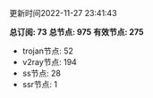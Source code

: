 更新时间2022-11-27 23:41:43

**总订阅: 73**
**总节点: 975**
**有效节点: 275**
- trojan节点: 52
- v2ray节点: 194
- ss节点: 28
- ssr节点: 1
